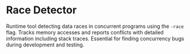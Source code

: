# Race Detector

Runtime tool detecting data races in concurrent programs using the `-race` flag. Tracks memory accesses and reports conflicts with detailed information including stack traces. Essential for finding concurrency bugs during development and testing.